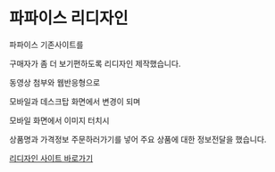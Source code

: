 # 파파이스 리디자인


파파이스 기존사이트를

구매자가 좀 더 보기편하도록 리디자인 제작했습니다.

동영상 첨부와 웹반응형으로 

모바일과 데스크탑 화면에서 변경이 되며

모바일 화면에서 이미지 터치시

상품명과 가격정보 주문하러가기를 넣어 주요 상품에 대한 정보전달을 했습니다.


[리디자인 사이트 바로가기](https://sook-young.github.io/popeyes/)
